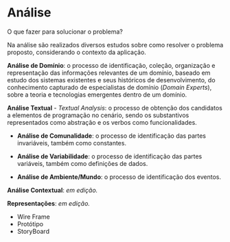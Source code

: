# Análise

O que fazer para solucionar o problema?

Na análise são realizados diversos estudos sobre como resolver o problema proposto, considerando o contexto da aplicação.

**Análise de Domínio**: o processo de identificação, coleção, organização e representação das informações relevantes de um domínio, baseado em estudo dos sistemas existentes e seus históricos de desenvolvimento, do conhecimento capturado de especialistas de domínio (_Domain Experts_), sobre a teoria e tecnologias emergentes dentro de um domínio.

**Análise Textual** - _Textual Analysis_: o processo de obtenção dos candidatos a elementos de programação no cenário, sendo os substantivos representados como abstração e os verbos como funcionalidades.

* **Análise de Comunalidade**: o processo de identificação das partes invariáveis, também como constantes.

* **Análise de Variabilidade**: o processo de identificação das partes variáveis, também como definições de dados.

* **Análise de Ambiente/Mundo**: o processo de identificação dos eventos.

**Análise Contextual**: _em edição._

**Representações**: _em edição._

* Wire Frame
* Protótipo
* StoryBoard

